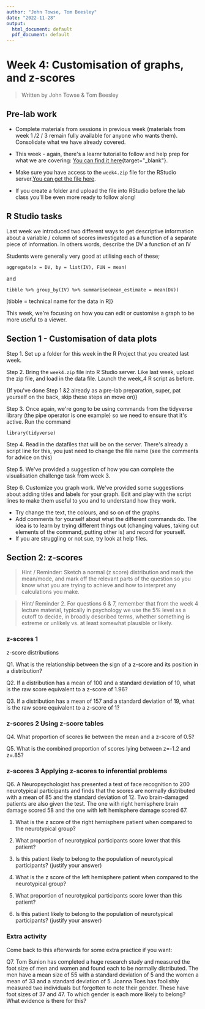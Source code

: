 ```yaml
---
author: "John Towse, Tom Beesley"
date: "2022-11-28"
output:
  html_document: default
  pdf_document: default
---
```


# Week 4: Customisation of graphs, and z-scores

> Written by John Towse & Tom Beesley

## Pre-lab work

-   Complete materials from sessions in previous week (materials from week 1 /2 / 3 remain fully available for anyone who wants them). Consolidate what we have already covered.

-   This week - again, there's a learnr tutorial to follow and help prep for what we are covering: [You can find it here](https://ma-rconnect.lancs.ac.uk/W4LabPrep/){target="_blank"}.

-   Make sure you have access to the `week4.zip` file for the RStudio server.[You can get the file here](files/Week_4/week_4.zip).

-   If you create a folder and upload the file into RStudio before the lab class you'll be even more ready to follow along!

## R Studio tasks

Last week we introduced two different ways to get descriptive information about a variable / column of scores investigated as a function of a separate piece of information. In others words, describe the DV a function of an IV

Students were generally very good at utilising each of these;

`aggregate(x = DV, by = list(IV), FUN = mean)`

and

`tibble %>% group_by(IV) %>% summarise(mean_estimate = mean(DV))`

[tibble = technical name for the data in R]}

This week, we're focusing on how you can edit or customise a graph to be more useful to a viewer.

## Section 1 - Customisation of data plots

Step 1. Set up a folder for this week in the R Project that you created last week.

Step 2. Bring the `week4.zip` file into R Studio server. Like last week, upload the zip file, and load in the data file. Launch the week_4 R script as before.

{If you've done Step 1 &2 already as a pre-lab preparation, super, pat yourself on the back, skip these steps an move on)}

Step 3. Once again, we're gong to be using commands from the tidyverse library (the pipe operator is one example) so we need to ensure that it's active. Run the command

`library(tidyverse)`

Step 4. Read in the datafiles that will be on the server. There's already a script line for this, you just need to change the file name (see the comments for advice on this)

Step 5. We've provided a suggestion of how you can complete the visualisation challenge task from week 3.

Step 6. Customize you graph work. We've provided some suggestions about adding titles and labels for your graph. Edit and play with the script lines to make them useful to you and to understand how they work.

-   Try change the text, the colours, and so on of the graphs.
-   Add comments for yourself about what the different commands do. The idea is to learn by trying different things out (changing values, taking out elements of the command, putting other is) and record for yourself.
-   If you are struggling or not sue, try look at help files.

## Section 2: z-scores

> Hint / Reminder: Sketch a normal (z score) distribution and mark the mean/mode, and mark off the relevant parts of the question so you know what you are trying to achieve and how to interpret any calculations you make.

> Hint/ Reminder 2. For questions 6 & 7, remember that from the week 4 lecture material, typically in psychology we use the 5% level as a cutoff to decide, in broadly described terms, whether something is extreme or unlikely vs. at least somewhat plausible or likely.

### z-scores 1

z-score distributions

Q1. What is the relationship between the sign of a z-score and its position in a distribution?

Q2. If a distribution has a mean of 100 and a standard deviation of 10, what is the raw score equivalent to a z-score of 1.96?

Q3. If a distribution has a mean of 157 and a standard deviation of 19, what is the raw score equivalent to a z-score of 1?

### z-scores 2 Using z-score tables

Q4. What proportion of scores lie between the mean and a z-score of 0.5?

Q5. What is the combined proportion of scores lying between z=-1.2 and z=.85?

### z-scores 3 Applying z-scores to inferential problems

Q6. A Neuropsychologist has presented a test of face recognition to 200 neurotypical participants and finds that the scores are normally distributed with a mean of 85 and the standard deviation of 12. Two brain-damaged patients are also given the test. The one with right hemisphere brain damage scored 58 and the one with left hemisphere damage scored 67.

1.  What is the z score of the right hemisphere patient when compared to the neurotypical group?

2.  What proportion of neurotypical participants score lower that this patient?

3.  Is this patient likely to belong to the population of neurotypical participants? (justify your answer)

4.  What is the z score of the left hemisphere patient when compared to the neurotypical group?

5.  What proportion of neurotypical participants score lower than this patient?

6.  Is this patient likely to belong to the population of neurotypical participants? (justify your answer)

### Extra activity

Come back to this afterwards for some extra practice if you want:

Q7. Tom Bunion has completed a huge research study and measured the foot size of men and women and found each to be normally distributed. The men have a mean size of 55 with a standard deviation of 5 and the women a mean of 33 and a standard deviation of 5. Joanna Toes has foolishly measured two individuals but forgotten to note their gender. These have foot sizes of 37 and 47. To which gender is each more likely to belong? What evidence is there for this?

